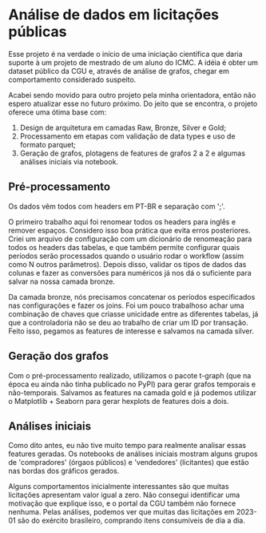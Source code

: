 # Análise de dados em licitações públicas

Esse projeto é na verdade o início de uma iniciação científica que daria suporte à um
projeto de mestrado de um aluno do ICMC. A idéia é obter um dataset público da CGU e,
através de análise de grafos, chegar em comportamento considerado suspeito.

Acabei sendo movido para outro projeto pela minha orientadora, então não espero atualizar
esse no futuro próximo. Do jeito que se encontra, o projeto oferece uma ótima base com:

1. Design de arquitetura em camadas Raw, Bronze, Silver e Gold;
2. Processamento em etapas com validação de data types e uso de formato parquet;
3. Geração de grafos, plotagens de features de grafos 2 a 2 e algumas análises iniciais via notebook.

## Pré-processamento

Os dados vêm todos com headers em PT-BR e separação com ';'.

O primeiro trabalho aqui foi renomear todos os headers para inglês e remover espaços.
Considero isso boa prática que evita erros posteriores. Criei um arquivo de configuração com
um dicionário de renomeação para todos os headers das tabelas, e que também permite configurar
quais períodos serão processados quando o usuário rodar o workflow (assim como N outros parâmetros).
Depois disso, validar os tipos de dados das colunas e fazer as conversões para numéricos já nos dá o
suficiente para salvar na nossa camada bronze.

Da camada bronze, nós precisamos concatenar os períodos especificados nas configurações e fazer os joins.
Foi um pouco trabalhoso achar uma combinação de chaves que criasse unicidade entre as diferentes tabelas,
já que a controladoria não se deu ao trabalho de criar um ID por transação. Feito isso, pegamos as features
de interesse e salvamos na camada silver.

## Geração dos grafos

Com o pré-processamento realizado, utilizamos o pacote t-graph (que na época eu ainda não tinha publicado no PyPI)
para gerar grafos temporais e não-temporais. Salvamos as features na camada gold e já podemos utilizar o Matplotlib + Seaborn
para gerar hexplots de features dois a dois.

## Análises iniciais

Como dito antes, eu não tive muito tempo para realmente analisar essas features geradas. Os notebooks de análises iniciais
mostram alguns grupos de 'compradores' (órgaos públicos) e 'vendedores' (licitantes) que estão nas bordas dos gráficos gerados.

Alguns comportamentos inicialmente interessantes são que muitas licitações apresentam valor igual a zero. Não consegui identificar
uma motivação que explique isso, e o portal da CGU também não fornece nenhuma. Pelas análises, podemos ver que muitas das licitações
em 2023-01 são do exército brasileiro, comprando itens consumíveis de dia a dia.